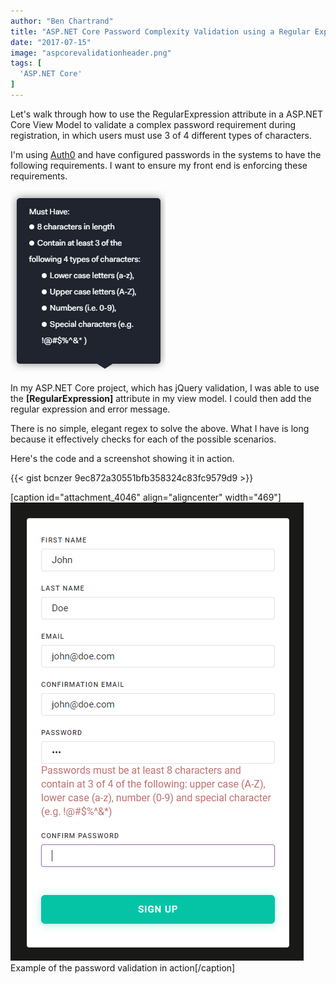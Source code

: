 ```yaml
---
author: "Ben Chartrand"
title: "ASP.NET Core Password Complexity Validation using a Regular Expression in a View Model"
date: "2017-07-15"
image: "aspcorevalidationheader.png"
tags: [
  'ASP.NET Core'
]
---
```


Let's walk through how to use the RegularExpression attribute in a ASP.NET Core View Model to validate a complex password requirement during registration, in which users must use 3 of 4 different types of characters.

I'm using [Auth0](https://auth0.com) and have configured passwords in the systems to have the following requirements. I want to ensure my front end is enforcing these requirements.

![Regular expression requirements](images/regexrequirement.png)

In my ASP.NET Core project, which has jQuery validation, I was able to use the **\[RegularExpression\]** attribute in my view model. I could then add the regular expression and error message.

There is no simple, elegant regex to solve the above. What I have is long because it effectively checks for each of the possible scenarios.

Here's the code and a screenshot showing it in action.

{{< gist bcnzer 9ec872a30551bfb358324c83fc9579d9 >}}

\[caption id="attachment\_4046" align="aligncenter" width="469"\]![Password validation example](images/passwordvalidationexample.png) Example of the password validation in action\[/caption\]
